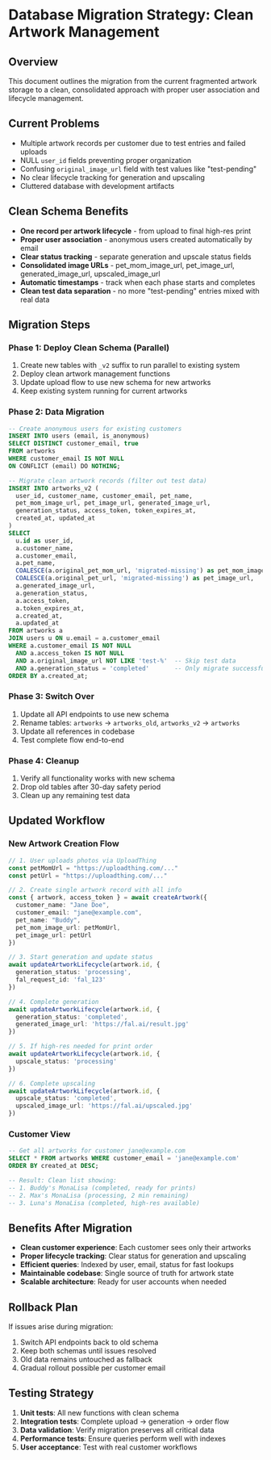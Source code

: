 # Database Migration Strategy: Clean Artwork Management

## Overview
This document outlines the migration from the current fragmented artwork storage to a clean, consolidated approach with proper user association and lifecycle management.

## Current Problems
- Multiple artwork records per customer due to test entries and failed uploads
- NULL `user_id` fields preventing proper organization
- Confusing `original_image_url` field with test values like "test-pending"
- No clear lifecycle tracking for generation and upscaling
- Cluttered database with development artifacts

## Clean Schema Benefits
- **One record per artwork lifecycle** - from upload to final high-res print
- **Proper user association** - anonymous users created automatically by email
- **Clear status tracking** - separate generation and upscale status fields
- **Consolidated image URLs** - pet_mom_image_url, pet_image_url, generated_image_url, upscaled_image_url
- **Automatic timestamps** - track when each phase starts and completes
- **Clean test data separation** - no more "test-pending" entries mixed with real data

## Migration Steps

### Phase 1: Deploy Clean Schema (Parallel)
1. Create new tables with `_v2` suffix to run parallel to existing system
2. Deploy clean artwork management functions
3. Update upload flow to use new schema for new artworks
4. Keep existing system running for current artworks

### Phase 2: Data Migration
```sql
-- Create anonymous users for existing customers
INSERT INTO users (email, is_anonymous)
SELECT DISTINCT customer_email, true
FROM artworks 
WHERE customer_email IS NOT NULL
ON CONFLICT (email) DO NOTHING;

-- Migrate clean artwork records (filter out test data)
INSERT INTO artworks_v2 (
  user_id, customer_name, customer_email, pet_name,
  pet_mom_image_url, pet_image_url, generated_image_url,
  generation_status, access_token, token_expires_at,
  created_at, updated_at
)
SELECT 
  u.id as user_id,
  a.customer_name,
  a.customer_email,
  a.pet_name,
  COALESCE(a.original_pet_mom_url, 'migrated-missing') as pet_mom_image_url,
  COALESCE(a.original_pet_url, 'migrated-missing') as pet_image_url,
  a.generated_image_url,
  a.generation_status,
  a.access_token,
  a.token_expires_at,
  a.created_at,
  a.updated_at
FROM artworks a
JOIN users u ON u.email = a.customer_email
WHERE a.customer_email IS NOT NULL
  AND a.access_token IS NOT NULL
  AND a.original_image_url NOT LIKE 'test-%'  -- Skip test data
  AND a.generation_status = 'completed'       -- Only migrate successful artworks
ORDER BY a.created_at;
```

### Phase 3: Switch Over
1. Update all API endpoints to use new schema
2. Rename tables: `artworks` → `artworks_old`, `artworks_v2` → `artworks`
3. Update all references in codebase
4. Test complete flow end-to-end

### Phase 4: Cleanup
1. Verify all functionality works with new schema
2. Drop old tables after 30-day safety period
3. Clean up any remaining test data

## Updated Workflow

### New Artwork Creation Flow
```typescript
// 1. User uploads photos via UploadThing
const petMomUrl = "https://uploadthing.com/..."
const petUrl = "https://uploadthing.com/..."

// 2. Create single artwork record with all info
const { artwork, access_token } = await createArtwork({
  customer_name: "Jane Doe",
  customer_email: "jane@example.com", 
  pet_name: "Buddy",
  pet_mom_image_url: petMomUrl,
  pet_image_url: petUrl
})

// 3. Start generation and update status
await updateArtworkLifecycle(artwork.id, {
  generation_status: 'processing',
  fal_request_id: 'fal_123'
})

// 4. Complete generation
await updateArtworkLifecycle(artwork.id, {
  generation_status: 'completed',
  generated_image_url: 'https://fal.ai/result.jpg'
})

// 5. If high-res needed for print order
await updateArtworkLifecycle(artwork.id, {
  upscale_status: 'processing'
})

// 6. Complete upscaling
await updateArtworkLifecycle(artwork.id, {
  upscale_status: 'completed',
  upscaled_image_url: 'https://fal.ai/upscaled.jpg'
})
```

### Customer View
```sql
-- Get all artworks for customer jane@example.com
SELECT * FROM artworks WHERE customer_email = 'jane@example.com'
ORDER BY created_at DESC;

-- Result: Clean list showing:
-- 1. Buddy's MonaLisa (completed, ready for prints)
-- 2. Max's MonaLisa (processing, 2 min remaining)
-- 3. Luna's MonaLisa (completed, high-res available)
```

## Benefits After Migration
- **Clean customer experience**: Each customer sees only their artworks
- **Proper lifecycle tracking**: Clear status for generation and upscaling
- **Efficient queries**: Indexed by user, email, status for fast lookups
- **Maintainable codebase**: Single source of truth for artwork state
- **Scalable architecture**: Ready for user accounts when needed

## Rollback Plan
If issues arise during migration:
1. Switch API endpoints back to old schema
2. Keep both schemas until issues resolved
3. Old data remains untouched as fallback
4. Gradual rollout possible per customer email

## Testing Strategy
1. **Unit tests**: All new functions with clean schema
2. **Integration tests**: Complete upload → generation → order flow
3. **Data validation**: Verify migration preserves all critical data
4. **Performance tests**: Ensure queries perform well with indexes
5. **User acceptance**: Test with real customer workflows
